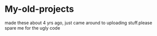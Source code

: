 # My-old-projects
made these about 4 yrs ago, just came around to uploading stuff.please spare me for the ugly code

